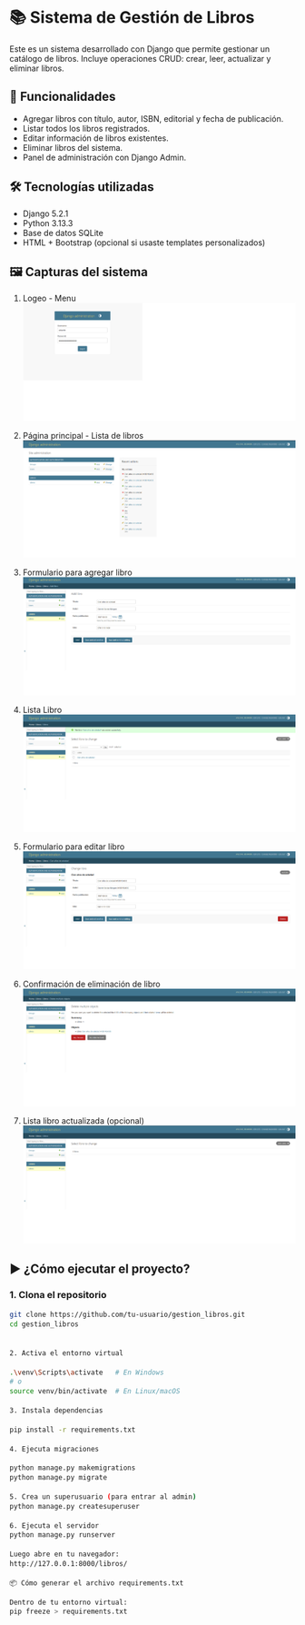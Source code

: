 # 📚 Sistema de Gestión de Libros

Este es un sistema desarrollado con Django que permite gestionar un catálogo de libros. Incluye operaciones CRUD: crear, leer, actualizar y eliminar libros.

## 🚀 Funcionalidades

- Agregar libros con título, autor, ISBN, editorial y fecha de publicación.
- Listar todos los libros registrados.
- Editar información de libros existentes.
- Eliminar libros del sistema.
- Panel de administración con Django Admin.

## 🛠️ Tecnologías utilizadas

- Django 5.2.1
- Python 3.13.3
- Base de datos SQLite
- HTML + Bootstrap (opcional si usaste templates personalizados)

## 🖼️ Capturas del sistema

1. Logeo - Menu
   ![](imagenes/logeo.png)

2. Página principal - Lista de libros  
   ![](imagenes/menu.png)

3. Formulario para agregar libro  
   ![](imagenes/agregar_libro.png)

4. Lista Libro
   ![](imagenes/lista_libro.png)

5. Formulario para editar libro  
   ![](imagenes/editar_libro.png)

6. Confirmación de eliminación de libro  
   ![](imagenes/eliminar_libro.png)

7. Lista libro actualizada (opcional)  
   ![](imagenes/lista_libro_actualizada.png)

## ▶️ ¿Cómo ejecutar el proyecto?

### 1. Clona el repositorio
```bash
git clone https://github.com/tu-usuario/gestion_libros.git
cd gestion_libros


2. Activa el entorno virtual

.\venv\Scripts\activate   # En Windows
# o
source venv/bin/activate  # En Linux/macOS

3. Instala dependencias

pip install -r requirements.txt

4. Ejecuta migraciones

python manage.py makemigrations
python manage.py migrate

5. Crea un superusuario (para entrar al admin)
python manage.py createsuperuser

6. Ejecuta el servidor
python manage.py runserver

Luego abre en tu navegador:
http://127.0.0.1:8000/libros/

📦 Cómo generar el archivo requirements.txt

Dentro de tu entorno virtual:
pip freeze > requirements.txt

